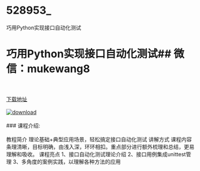 # 528953_
巧用Python实现接口自动化测试
# 巧用Python实现接口自动化测试## 微信：mukewang8
<br/></br>[下载地址](http://www.36tz.cn/article/528953 "下载地址")
<br/></br>[![download](http://36tz.cn/muke_img/2019_11_356-71.jpg "下载地址")](http://www.36tz.cn/article/528953 "下载地址")
<br/></br>### 课程介绍:<br/></br>教程简介
理论基础+典型应用场景，轻松搞定接口自动化测试
讲解方式
课程内容条理清晰，目标明确，由浅入深，环环相扣。重点部分进行额外梳理和总结，更易理解和吸收。
课程亮点
1、接口自动化测试理论介绍
2、接口用例集成unittest管理
3、多角度的案例实践，以理解各种方法的应用


